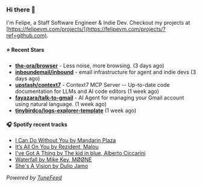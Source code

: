 ### Hi there 👋

I'm Felipe, a Staff Software Engineer & Indie Dev. Checkout my projects at [https://felipevm.com/projects/](https://felipevm.com/projects/?ref=github.com).

#### ⭐ Recent Stars
- **[the-ora/browser](https://github.com/the-ora/browser)** - Less noise, more browsing. (3 days ago)
- **[inboundemail/inbound](https://github.com/inboundemail/inbound)** - email infrastructure for agent and indie devs (3 days ago)
- **[upstash/context7](https://github.com/upstash/context7)** - Context7 MCP Server -- Up-to-date code documentation for LLMs and AI code editors (1 week ago)
- **[fayazara/talk-to-gmail](https://github.com/fayazara/talk-to-gmail)** - AI Agent for managing your Gmail account using natural language. (1 week ago)
- **[tinybirdco/logs-explorer-template](https://github.com/tinybirdco/logs-explorer-template)** (1 week ago)

#### 🎧 Spotify recent tracks
- [I Can Do Without You by Mandarin Plaza](https://open.spotify.com/track/4rNcuwXBmlKg2CWMdM0gVA)
- [It’s All On You by Rezident, Malou](https://open.spotify.com/track/6LVQCLkRzPEplGMo93acLl)
- [I&#39;ve Got A Thing by The kid in blue, Alberto Ciccarini](https://open.spotify.com/track/20eiFohvshchsvXj5XN399)
- [Waterfall by Mike Key, MØØNE](https://open.spotify.com/track/5RVKd6x8XUgaP1Yahb5YVC)
- [She&#39;s A Vision by Dulio Jamo](https://open.spotify.com/track/2tWvYusjnsNQi4NoJ7sG8K)

_Powered by [TuneFeed](https://tunefeed.app?ref=github.com)_
